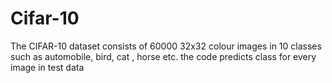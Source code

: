 # Cifar-10
 
The CIFAR-10 dataset consists of 60000 32x32 colour images in 10 classes such as automobile, bird, cat , horse etc. the code predicts class for every image in test data
